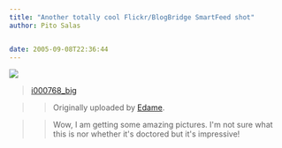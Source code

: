 ```yaml
---
title: "Another totally cool Flickr/BlogBridge SmartFeed shot"
author: Pito Salas


date: 2005-09-08T22:36:44
---
```


[![](https://i0.wp.com/static.flickr.com/29/41511313_50725fd590_m.jpg?w=584)](<http://www.flickr.com/photos/53838548@N00/41511313/>
"photo sharing")

>>

>>  
>  [i000768_big](<http://www.flickr.com/photos/53838548@N00/41511313/>)
>>

>> Originally uploaded by
[Edame](<http://www.flickr.com/people/53838548@N00/>).  
>
>>

>> Wow, I am getting some amazing pictures. I'm not sure what this is nor
whether it's doctored but it's impressive!


